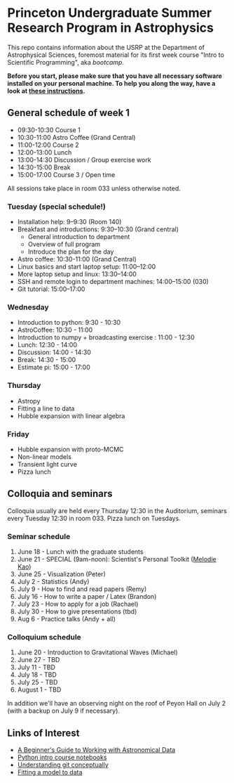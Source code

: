 # Princeton Undergraduate Summer Research Program in Astrophysics

This repo contains information about the USRP at the Department of Astrophysical Sciences, foremost material for its first week course "Intro to Scientific Programming", aka *bootcamp*.

**Before you start, please make sure that you have all necessary software installed on your personal machine. To help you along the way, have a look at [these instructions](SETUP-INSTALLATION.md).**

## General schedule of week 1

* 09:30-10:30 Course 1
* 10:30-11:00  Astro Coffee (Grand Central)
* 11:00-12:00  Course 2
* 12:00-13:00  Lunch
* 13:00-14:30  Discussion / Group exercise work
* 14:30-15:00 Break
* 15:00-17:00  Course 3 / Open time

All sessions take place in room 033 unless otherwise noted.

### Tuesday (special schedule!)

* Installation help: 9–9:30 (Room 140)
* Breakfast and introductions: 9:30–10:30 (Grand central)
    * General introduction to department
    * Overview of full program
    * Introduce the plan for the day
* Astro coffee: 10:30-11:00 (Grand Central)
* Linux basics and start laptop setup: 11:00–12:00
* More laptop setup and linux: 13:30–14:00
* SSH and remote login to department machines: 14:00–15:00 (030)
* Git tutorial: 15:00–17:00

### Wednesday

* Introduction to python: 9:30 - 10:30  
* AstroCoffee: 10:30 - 11:00
* Introduction to numpy + broadcasting exercise : 11:00 - 12:30
* Lunch: 12:30 - 14:00
* Discussion: 14:00 - 14:30
* Break:  14:30 - 15:00
* Estimate pi:  15:00 - 17:00

### Thursday

* Astropy
* Fitting a line to data
* Hubble expansion with linear algebra

### Friday

* Hubble expansion with proto-MCMC
* Non-linear models
* Transient light curve
* Pizza lunch

## Colloquia and seminars

Colloquia usually are held every Thursday 12:30 in the Auditorium, seminars every Tuesday 12:30 in room 033. Pizza lunch on Tuesdays.

### Seminar schedule

1. June 18 - Lunch with the graduate students
2. June 21 - SPECIAL (9am-noon): Scientist's Personal Toolkit ([Melodie Kao](http://www.melodiekao.com/))
3. June 25 - Visualization (Peter)
4. July 2 - Statistics (Andy)
5. July 9 - How to find and read papers (Remy)
6. July 16 - How to write a paper / Latex (Brandon)
7. July 23 - How to apply for a job (Rachael)
8. July 30 - How to give presentations (tbd)
9. Aug 6 - Practice talks (Andy + all)

### Colloquium schedule

1. June 20 - Introduction to Gravitational Waves (Michael)
2. June 27 - TBD
3. July 11 - TBD
4. July 18 - TBD
5. July 25 - TBD
6. August 1 - TBD

In addition we'll have an observing night on the roof of Peyon Hall on July 2 (with a backup on July 9 if necessary).

Links of Interest
------------------

* [A Beginner's Guide to Working with Astronomical Data](https://arxiv.org/abs/1905.13189)
* [Python intro course notebooks](https://github.com/jakevdp/2014_fall_ASTR599/tree/master/notebooks)
* [Understanding git conceptually](https://www.sbf5.com/~cduan/technical/git/)
* [Fitting a model to data](http://arxiv.org/abs/1008.4686)
